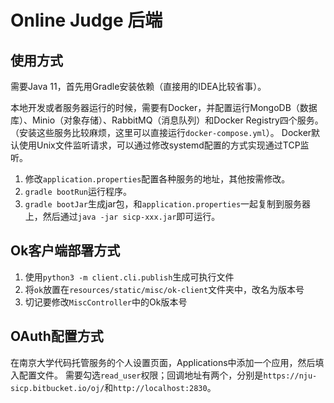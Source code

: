 # Online Judge 后端

## 使用方式

需要Java 11，首先用Gradle安装依赖（直接用的IDEA比较省事）。

本地开发或者服务器运行的时候，需要有Docker，并配置运行MongoDB（数据库）、Minio（对象存储）、RabbitMQ（消息队列）和Docker Registry四个服务。
（安装这些服务比较麻烦，这里可以直接运行`docker-compose.yml`）。
Docker默认使用Unix文件监听请求，可以通过修改systemd配置的方式实现通过TCP监听。

1. 修改`application.properties`配置各种服务的地址，其他按需修改。
2. `gradle bootRun`运行程序。
3. `gradle bootJar`生成jar包，和`application.properties`一起复制到服务器上，然后通过`java -jar sicp-xxx.jar`即可运行。

## Ok客户端部署方式

1. 使用`python3 -m client.cli.publish`生成可执行文件
2. 将`ok`放置在`resources/static/misc/ok-client`文件夹中，改名为版本号
3. 切记要修改`MiscController`中的Ok版本号

## OAuth配置方式

在南京大学代码托管服务的个人设置页面，Applications中添加一个应用，然后填入配置文件。
需要勾选`read_user`权限；回调地址有两个，分别是`https://nju-sicp.bitbucket.io/oj/`和`http://localhost:2830`。

